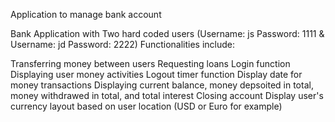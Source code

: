 Application to manage bank account

Bank Application with Two hard coded users (Username: js Password: 1111 & Username: jd Password: 2222) Functionalities include:

Transferring money between users
Requesting loans
Login function
Displaying user money activities
Logout timer function
Display date for money transactions
Displaying current balance, money depsoited in total, money withdrawed in total, and total interest
Closing account
Display user's currency layout based on user location (USD or Euro for example)

